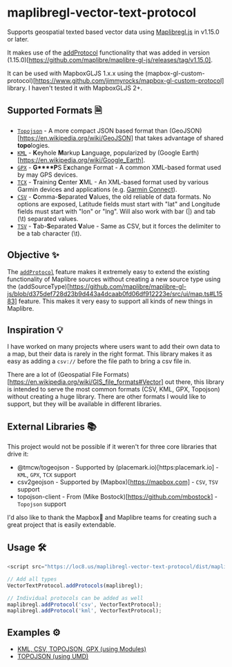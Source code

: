# maplibregl-vector-text-protocol
Supports geospatial texted based vector data using [Maplibregl.js](https://github.com/maplibre/maplibre-gl-js) in v1.15.0 or later.

It makes use of the [addProtocol](https://github.com/maplibre/maplibre-gl-js/pull/30) functionality that was added in version (1.15.0)[https://github.com/maplibre/maplibre-gl-js/releases/tag/v1.15.0].

It can be used with MapboxGLJS 1.x.x using the (mapbox-gl-custom-protocol)[https://www.github.com/jimmyrocks/mapbox-gl-custom-protocol] library. I haven't tested it with MapboxGLJS 2+.

## Supported Formats 🗎
* [`Topojson`](https://en.wikipedia.org/wiki/GeoJSON#TopoJSON) - A more compact JSON based format than (GeoJSON)[https://en.wikipedia.org/wiki/GeoJSON] that takes advantage of shared **topo**logies.
* [`KML`](https://en.wikipedia.org/wiki/Keyhole_Markup_Language) - **K**eyhole **M**arkup **L**anguage, popularized by (Google Earth)[https://en.wikipedia.org/wiki/Google_Earth].
* [`GPX`](https://en.wikipedia.org/wiki/GPS_Exchange_Format) - **G****P**S E**x**change Format - A common XML-based format used by may GPS devices.
* [`TCX`](https://en.wikipedia.org/wiki/Training_Center_XML) - **T**raining **C**enter **X**ML - An XML-based format used by various Garmin devices and applications (e.g. [Garmin Connect](https://connect.garmin.com)).
* [`CSV`](https://en.wikipedia.org/wiki/Comma-separated_values) - **C**omma-**S**eparated **V**alues, the old reliable of data formats. No options are exposed, Latitude fields must start with "lat" and Longitude fields must start with "lon" or "lng". Will also work with bar (|) and tab (\t) separated values.
* [`TSV`](https://en.wikipedia.org/wiki/Tab-separated_values) - **T**ab-**S**eparated **V**alue - Same as CSV, but it forces the delimiter to be a tab character (\t).

## Objective ✨
The [`addProtocol`](https://github.com/maplibre/maplibre-gl-js/blob/492bec58c5684609af8fba81ef01e5f5a3ef0711/src/index.js#L177) feature makes it extremely easy to extend the existing functionality of Maplibre sources without creating a new source type using the (addSourceType)[https://github.com/maplibre/maplibre-gl-js/blob/d375def728d23b9d443a4dcaab0fd06df912223e/src/ui/map.ts#L1583] feature. This makes it very easy to support all kinds of new things in Maplibre. 

## Inspiration 💡
I have worked on many projects where users want to add their own data to a map, but their data is rarely in the right format. This library makes it as easy as adding a `csv://` before the file path to bring a csv file in.

There are a lot of (Geospatial File Formats)[https://en.wikipedia.org/wiki/GIS_file_formats#Vector] out there, this library is intended to serve the most common formats (CSV, KML, GPX, Topojson) without creating a huge library. There are other formats I would like to support, but they will be available in different libraries.

## External Libraries 📚
This project would not be possible if it weren't for three core libraries that drive it:
* @tmcw/togeojson - Supported by (placemark.io)[https:placemark.io] - `KML`, `GPX`, `TCX` support
* csv2geojson - Supported by (Mapbox)[https://mapbox.com] - `CSV`, `TSV` support
* topojson-client - From (Mike Bostock)[https://github.com/mbostock] - `Topojson` support

I'd also like to thank the Mapbox🚀 and Maplibre teams for creating such a great project that is easily extendable.

## Usage 🛠️

```javascript
<script src="https://loc8.us/maplibregl-vector-text-protocol/dist/maplibregl-vector-text-protocol.js"></script>

// Add all types
VectorTextProtocol.addProtocols(maplibregl);

// Individual protocols can be added as well
maplibregl.addProtocol('csv', VectorTextProtocol);
maplibregl.addProtocol('kml', VectorTextProtocol);
```

## Examples ⚙️
* [KML, CSV, TOPOJSON, GPX (using Modules)](https://loc8.us/maplibregl-vector-text-protocol/examples/index.html)
* [TOPOJSON (using UMD)](https://loc8.us/maplibregl-vector-text-protocol/examples/umd.html)
